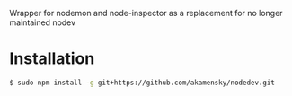 Wrapper for nodemon and node-inspector as a replacement for no longer maintained nodev

# Installation

```sh
$ sudo npm install -g git+https://github.com/akamensky/nodedev.git
```
